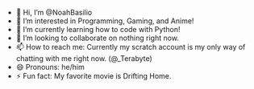 - 👋 Hi, I’m @NoahBasilio
- 👀 I’m interested in Programming, Gaming, and Anime!
- 🌱 I’m currently learning how to code with Python!
- 💞️ I’m looking to collaborate on nothing right now.
- 📫 How to reach me: Currently my scratch account is my only way of chatting with me right now. (@_Terabyte)
- 😄 Pronouns: he/him
- ⚡ Fun fact: My favorite movie is Drifting Home.

<!---
NoahBasilio/NoahBasilio is a ✨ special ✨ repository because its `README.md` (this file) appears on your GitHub profile.
You can click the Preview link to take a look at your changes.
--->
